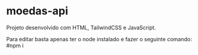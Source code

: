 # moedas-api
 Projeto desenvolvido com HTML, TailwindCSS e JavaScript.

 Para editar basta apenas ter o node instalado e fazer o seguinte comando: #npm i
